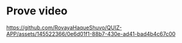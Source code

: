 # Prove video




https://github.com/RovayaHaqueShuvo/QUIZ-APP/assets/145522366/0e6d01f1-88b7-430e-ad41-bad4b4c67c00



